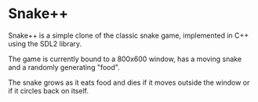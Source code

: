 Snake++
======

Snake++ is a simple clone of the classic snake game, implemented in C++ using the SDL2 library.

The game is currently bound to a 800x600 window, has a moving snake and a randomly generating "food".

The snake grows as it eats food and dies if it moves outside the window or if it circles back on itself.
